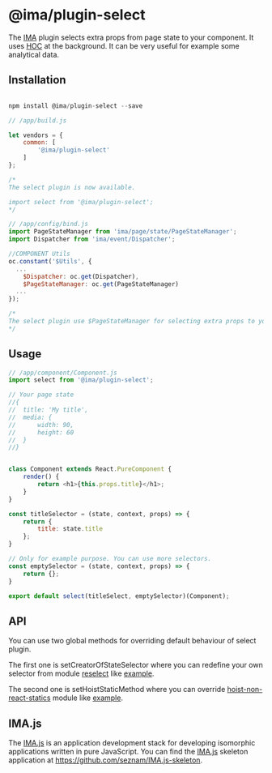 # @ima/plugin-select

The [IMA](https://imajs.io) plugin selects extra props from page state to your component.
It uses [HOC](https://reactjs.org/docs/higher-order-components.html) at the background.
It can be very useful for example some analytical data.

## Installation

```javascript

npm install @ima/plugin-select --save

```

```javascript
// /app/build.js

let vendors = {
    common: [
        '@ima/plugin-select'
    ]
};

/*
The select plugin is now available.

import select from '@ima/plugin-select';
*/
```

```javascript
// /app/config/bind.js
import PageStateManager from 'ima/page/state/PageStateManager';
import Dispatcher from 'ima/event/Dispatcher';

//COMPONENT Utils
oc.constant('$Utils', {
  ...
    $Dispatcher: oc.get(Dispatcher),
    $PageStateManager: oc.get(PageStateManager)
  ...
});

/*
The select plugin use $PageStateManager for selecting extra props to your component.
*/
```

## Usage

```javascript
// /app/component/Component.js
import select from '@ima/plugin-select';

// Your page state
//{
//	title: 'My title',
//	media: {
//		width: 90,
//		height: 60
//	}
//}


class Component extends React.PureComponent {
	render() {
		return <h1>{this.props.title}</h1>;
	}
}

const titleSelector = (state, context, props) => {
	return {
		title: state.title
	};
}

// Only for example purpose. You can use more selectors.
const emptySelector = (state, context, props) => {
	return {};
}

export default select(titleSelect, emptySelector)(Component);

```

## API

You can use two global methods for overriding default behaviour of select plugin.

The first one is setCreatorOfStateSelector where you can redefine your own selector from module [reselect](https://www.npmjs.com/package/reselect) like [example](https://github.com/seznam/IMA.js-plugins/blob/master/packages/plugin-select/src/select/__tests__/SelectSpec.js#L138).

The second one is setHoistStaticMethod where you can override [hoist-non-react-statics](https://www.npmjs.com/package/hoist-non-react-statics) module like [example](https://github.com/seznam/IMA.js-plugins/blob/master/packages/plugin-select/src/select/__tests__/SelectSpec.js#L155).

## IMA.js

The [IMA.js](https://imajs.io) is an application development stack for developing
isomorphic applications written in pure JavaScript.
You can find the [IMA.js](https://imajs.io) skeleton application at <https://github.com/seznam/IMA.js-skeleton>.
